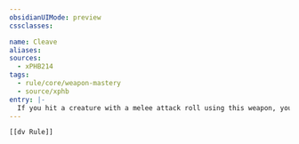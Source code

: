 ```yaml
---
obsidianUIMode: preview
cssclasses:

name: Cleave
aliases:
sources:
  - xPHB214
tags:
  - rule/core/weapon-mastery
  - source/xphb
entry: |-
  If you hit a creature with a melee attack roll using this weapon, you can make a melee attack roll with the weapon against a second creature within 5 feet of the first that is also within your reach. On a hit, the second creature takes the weapon's damage, but don't add your ability modifier to that damage unless that modifier is negative. You can make this extra attack only once per turn.
---
```


```meta-bind-embed
[[dv Rule]]
```